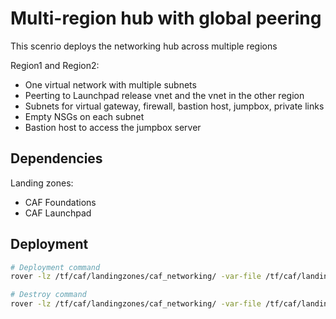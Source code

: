 # Multi-region hub with global peering

This scenrio deploys the networking hub across multiple regions

Region1 and Region2:
* One virtual network with multiple subnets
* Peerting to Launchpad release vnet and the vnet in the other region
* Subnets for virtual gateway, firewall, bastion host, jumpbox, private links
* Empty NSGs on each subnet
* Bastion host to access the jumpbox server


## Dependencies
Landing zones:
* CAF Foundations
* CAF Launchpad

##  Deployment

```bash
# Deployment command
rover -lz /tf/caf/landingzones/caf_networking/ -var-file /tf/caf/landingzones/caf_networking/scenario/200-single-region-hub/configuration.tfvars -tfstate networking_hub.tfstate -a apply

# Destroy command
rover -lz /tf/caf/landingzones/caf_networking/ -var-file /tf/caf/landingzones/caf_networking/scenario/200-single-region-hub/configuration.tfvars -tfstate networking_hub.tfstate -a destroy
```